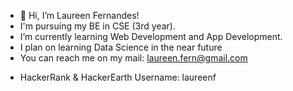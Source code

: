- 👋 Hi, I’m Laureen Fernandes!
- I'm pursuing my BE in CSE (3rd year).
- I’m currently learning Web Development and App Development.
- I plan on learning Data Science in the near future
- You can reach me on my mail: laureen.fern@gmail.com

* HackerRank & HackerEarth Username: laureenf

<!---
laureenf/laureenf is a ✨ special ✨ repository because its `README.md` (this file) appears on your GitHub profile.
You can click the Preview link to take a look at your changes.
--->
